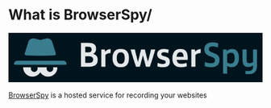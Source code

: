 # What is BrowserSpy/

![](.gitbook/assets/logo-horizontal.png)

[BrowserSpy](https://browserspy.io) is a hosted service for recording your websites

